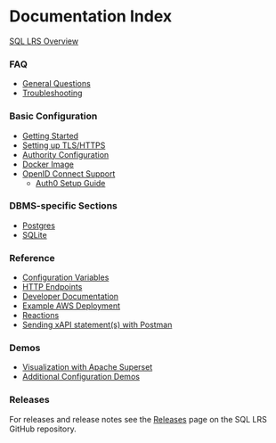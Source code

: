 # Documentation Index

<!-- When you are updating this page, don't forget to also update the README -->

[SQL LRS Overview](overview.md)

### FAQ

- [General Questions](general_faq.md)
- [Troubleshooting](troubleshooting.md)

### Basic Configuration

- [Getting Started](startup.md)
- [Setting up TLS/HTTPS](https.md)
- [Authority Configuration](authority.md)
- [Docker Image](docker.md)
- [OpenID Connect Support](oidc.md)
  - [Auth0 Setup Guide](oidc/auth0.md)

### DBMS-specific Sections

- [Postgres](postgres.md)
- [SQLite](sqlite.md)

### Reference

- [Configuration Variables](env_vars.md)
- [HTTP Endpoints](endpoints.md)
- [Developer Documentation](dev.md)
- [Example AWS Deployment](aws.md)
- [Reactions](reactions.md)
- [Sending xAPI statement(s) with Postman](postman.md)

### Demos

- [Visualization with Apache Superset](superset.md)
- [Additional Configuration Demos](other_demos.md)

### Releases

For releases and release notes see the [Releases](https://github.com/yetanalytics/lrsql/releases) page on the SQL LRS GitHub repository.
